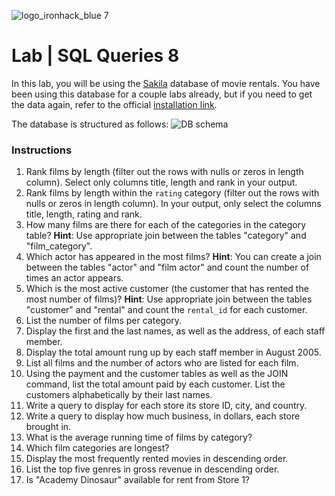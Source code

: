 ![logo_ironhack_blue 7](https://user-images.githubusercontent.com/23629340/40541063-a07a0a8a-601a-11e8-91b5-2f13e4e6b441.png)

# Lab | SQL Queries 8

In this lab, you will be using the [Sakila](https://dev.mysql.com/doc/sakila/en/) database of movie rentals. You have been using this database for a couple labs already, but if you need to get the data again, refer to the official [installation link](https://dev.mysql.com/doc/sakila/en/sakila-installation.html).

The database is structured as follows:
![DB schema](https://education-team-2020.s3-eu-west-1.amazonaws.com/data-analytics/database-sakila-schema.png)

### Instructions

1. Rank films by length (filter out the rows with nulls or zeros in length column). Select only columns title, length and rank in your output.
2. Rank films by length within the `rating` category (filter out the rows with nulls or zeros in length column). In your output, only select the columns title, length, rating and rank.  
3. How many films are there for each of the categories in the category table? **Hint**: Use appropriate join between the tables "category" and "film_category".
4. Which actor has appeared in the most films? **Hint**: You can create a join between the tables "actor" and "film actor" and count the number of times an actor appears.
5. Which is the most active customer (the customer that has rented the most number of films)? **Hint**: Use appropriate join between the tables "customer" and "rental" and count the `rental_id` for each customer.
6. List the number of films per category.
7. Display the first and the last names, as well as the address, of each staff member.
8. Display the total amount rung up by each staff member in August 2005.
9. List all films and the number of actors who are listed for each film.
10. Using the payment and the customer tables as well as the JOIN command, list the total amount paid by each customer. List the customers alphabetically by their last names.
11. Write a query to display for each store its store ID, city, and country.
12. Write a query to display how much business, in dollars, each store brought in.
13. What is the average running time of films by category?
14. Which film categories are longest?
15. Display the most frequently rented movies in descending order.
16. List the top five genres in gross revenue in descending order.
17. Is "Academy Dinosaur" available for rent from Store 1?
